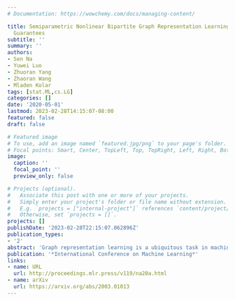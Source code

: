 ```yaml
---
# Documentation: https://wowchemy.com/docs/managing-content/

title: Semiparametric Nonlinear Bipartite Graph Representation Learning with Provable
  Guarantees
subtitle: ''
summary: ''
authors:
- Sen Na
- Yuwei Luo
- Zhuoran Yang
- Zhaoran Wang
- Mladen Kolar
tags: [stat.ML,cs.LG]
categories: []
date: '2020-05-01'
lastmod: 2023-02-28T14:15:07-08:00
featured: false
draft: false

# Featured image
# To use, add an image named `featured.jpg/png` to your page's folder.
# Focal points: Smart, Center, TopLeft, Top, TopRight, Left, Right, BottomLeft, Bottom, BottomRight.
image:
  caption: ''
  focal_point: ''
  preview_only: false

# Projects (optional).
#   Associate this post with one or more of your projects.
#   Simply enter your project's folder or file name without extension.
#   E.g. `projects = ["internal-project"]` references `content/project/deep-learning/index.md`.
#   Otherwise, set `projects = []`.
projects: []
publishDate: '2023-02-28T22:15:07.062896Z'
publication_types:
- '2'
abstract: 'Graph representation learning is a ubiquitous task in machine learning where the goal is to embed each vertex into a low-dimensional vector space. We consider the bipartite graph and formalize its representation learning problem as a statistical estimation problem of parameters in a semiparametric exponential family distribution: the bipartite graph is assumed to be generated by a semiparametric exponential family distribution, whose parametric component is given by the proximity of outputs of two one-layer neural networks that take high-dimensional features as inputs, while nonparametric (nuisance) component is the base measure. In this setting, the representation learning problem is equivalent to recovering the weight matrices, and the main challenges of estimation arise from the nonlinearity of activation functions and the nonparametric nuisance component of the distribution. To overcome these challenges, we propose a pseudo-likelihood objective based on the rank-order decomposition technique and show that the proposed objective is strongly convex in a neighborhood around the ground truth, so that a gradient descent-based method achieves linear convergence rate. Moreover, we prove that the sample complexity of the problem is linear in dimensions (up to logarithmic factors), which is consistent with parametric Gaussian models. However, our estimator is robust to any model misspecification within the exponential family, which is validated in extensive experiments.'
publication: '*International Conference on Machine Learning*'
links:
- name: URL
  url: http://proceedings.mlr.press/v119/na20a.html
- name: arXiv
  url: https://arxiv.org/abs/2003.01013
---
```

